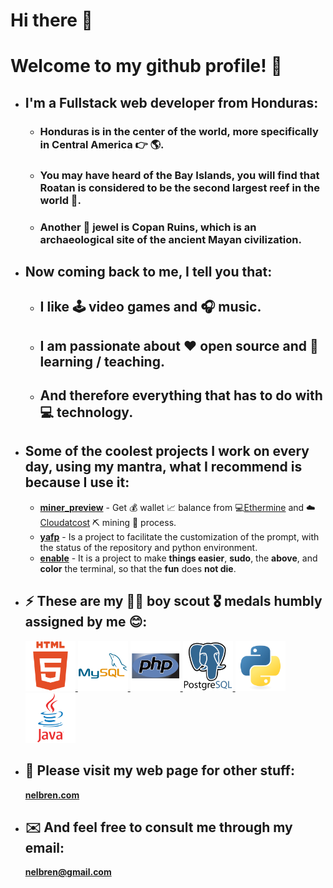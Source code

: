 # Hi there 👋

# Welcome to my github profile! 🥳

- ## I'm a Fullstack web developer from **Honduras**: 
  - ### **Honduras** is in the center of the world, more specifically in **Central America** 👉 🌎. 
  - ### You may have heard of the Bay Islands, you will find that Roatan is considered to be the second largest reef in the world 🤿.
  - ### Another 💎 jewel is Copan Ruins, which is an archaeological site of the ancient Mayan civilization.
- ## Now coming back to me, I tell you that:
  - ## I like 🕹 video games and 🎧 music.
  - ## I am passionate about ❤️ **open source** and 📖 **learning / teaching**.
  - ## And therefore everything that has to do with 💻 technology.

- ## Some of the coolest projects I work on every day, using my mantra, what I recommend is because I use it:
  - **[miner_preview](https://github.com/nelbren/miner_preview)** - Get 💰 wallet 📈 balance from 💻[Ethermine](https://www.ethermine.org/) and ☁️[Cloudatcost](https://www.cloudatcost.com/) ⛏️ mining 🚧 process.
  - **[yafp](https://github.com/nelbren/yafp)** - Is a project to facilitate the customization of the prompt, with the status of the repository and python environment.
  - **[enable](https://github.com/nelbren/npres/tree/master/bin/enable)** - It is a project to make **things easier**, **sudo**, the **above**, and **color** the terminal, so that the **fun** does **not die**.
- ## ⚡ **These are my 🤘🏼 boy scout 🎖 medals humbly assigned by me 😊:**
  <a href="https://www.w3.org/html/" target="_blank"> <img src="https://github.com/devicons/devicon/blob/master/icons/html5/html5-plain-wordmark.svg" alt="html5" width="80"/> </a>
  <a href="https://www.mysql.com/" target="_blank"> <img src="https://github.com/devicons/devicon/blob/master/icons/mysql/mysql-original-wordmark.svg" alt="mysql" width="80" /> </a> 
  <a href="https://www.php.net" target="_blank"> <img src="https://github.com/devicons/devicon/blob/master/icons/php/php-original.svg" alt="php" width="80"/> </a> <a href="https://www.postgresql.org" target="_blank"> <img src="https://github.com/devicons/devicon/blob/master/icons/postgresql/postgresql-original-wordmark.svg" alt="postgresql" width="80"/> </a> 
  <a href="https://www.python.org" target="_blank"> <img src="https://github.com/devicons/devicon/blob/master/icons/python/python-original.svg" alt="python" width="80" /> </a>
  <a href="https://www.java.com" target="_blank"> <img src="https://github.com/devicons/devicon/blob/master/icons/java/java-original-wordmark.svg" alt="java" width="80" /> </a>

- ## 🔗 **Please visit my web page for other stuff:**
  <a href="https://nelbren.com">**nelbren.com**</a>

- ## ✉️ **And feel free to consult me through my email:**
  <a href="mailto: nelbren@gmail.com">**nelbren@gmail.com**</a>
<!--
**nelbren/nelbren** is a ✨ _special_ ✨ repository because its `README.md` (this file) appears on your GitHub profile.

Here are some ideas to get you started:

- 🔭 I’m currently working on ...
- 🌱 I’m currently learning ...
- 👯 I’m looking to collaborate on ...
- 🤔 I’m looking for help with ...
- 💬 Ask me about ...
- 📫 How to reach me: ...
- 😄 Pronouns: ...
- ⚡ Fun fact: ...
-->
